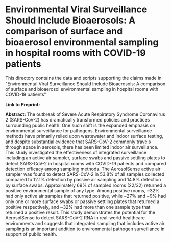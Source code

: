 # Environmental Viral Surveillance Should Include Bioaerosols:  A comparison of surface and bioaerosol environmental sampling in hospital rooms with COVID-19 patients

This directory contains the data and scripts supporting the claims made in "Environmental Viral Surveillance Should Include Bioaerosols:  A comparison of surface and bioaerosol environmental sampling in hospital rooms with COVID-19 patients"

**Link to Preprint:** 

**Abstract:** The outbreak of Severe Acute Respiratory Syndrome Coronavirus 2 (SARS-CoV-2) has dramatically transformed policies and practices surrounding public health. One such shift is the expanded emphasis on environmental surveillance for pathogens. Environmental surveillance methods have primarily relied upon wastewater and indoor surface testing, and despite substantial evidence that SARS-CoV-2 commonly travels through space in aerosols, there has been limited indoor air surveillance. This study investigated the effectiveness of integrated surveillance including an active air sampler, surface swabs and passive settling plates to detect SARS-CoV-2 in hospital rooms with COVID-19 patients and compared detection efficacy among sampling methods. The AerosolSense active air sampler was found to detect SARS-CoV-2 in 53.8% of all samples collected compared to 12.1% detection by passive air sampling and 14.8% detection by surface swabs. Approximately 69% of sampled rooms (22/32) returned a positive environmental sample of any type. Among positive rooms, ~32% had only active air samples that returned positive, while ~27% and ~9% had only one or more surface swabs or passive settling plates that returned a positive respectively, and ~32% had more than one sample type that returned a positive result. This study demonstrates the potential for the AerosolSense to detect SARS-CoV-2 RNA in real-world healthcare environments and suggests that integrated sampling that includes active air sampling is an important addition to environmental pathogen surveillance in support of public health.
